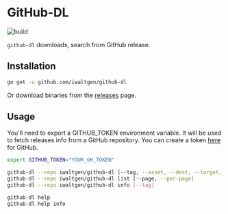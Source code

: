 # GitHub-DL

![build](https://github.com/iwaltgen/github-dl/workflows/build/badge.svg)

`github-dl` downloads, search from GitHub release.

## Installation

```sh
go get -u github.com/iwaltgen/github-dl
```
Or download binaries from the [releases](https://github.com/iwaltgen/github-dl/releases) page.

## Usage

You'll need to export a GITHUB_TOKEN environment variable.
It will be used to fetch releases info from a GitHub repository.
You can create a token [here](https://github.com/settings/tokens) for GitHub.

```sh
export GITHUB_TOKEN="YOUR_GH_TOKEN"

github-dl --repo iwaltgen/github-dl [--tag, --asset, --dest, --target, --pick]
github-dl --repo iwaltgen/github-dl list [--page, --per-page]
github-dl --repo iwaltgen/github-dl info [--tag]

github-dl help
github-dl help info
```
